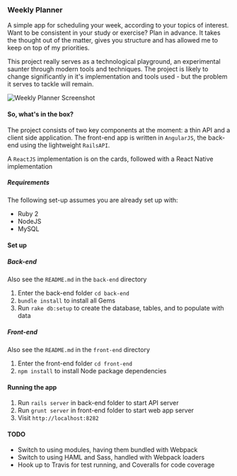 ### Weekly Planner

A simple app for scheduling your week, according to your topics of interest. Want to be consistent in your study or exercise? Plan in advance. It takes the thought out of the matter, gives you structure and has allowed me to keep on top of my priorities. 

This project really serves as a technological playground, an experimental saunter through modern tools and techniques. The project is likely to change significantly in it's implementation and tools used - but the problem it serves to tackle will remain.

![Weekly Planner Screenshot](https://monosnap.com/file/u2XZ0Y174chSWtHuF4a0VJFe4yTZi5.png)

#### So, what's in the box?

The project consists of two key components at the moment: a thin API and a client side application.
The front-end app is written in `AngularJS`, the back-end using the lightweight `RailsAPI`.

A `ReactJS` implementation is on the cards, followed with a React Native implementation


##### Requirements

The following set-up assumes you are already set up with:

* Ruby 2
* NodeJS
* MySQL


#### Set up

##### Back-end

Also see the `README.md` in the `back-end` directory

1. Enter the back-end folder `cd back-end`
2. `bundle install` to install all Gems
3. Run `rake db:setup` to create the database, tables, and to populate with data


##### Front-end

Also see the `README.md` in the `front-end` directory

1. Enter the front-end folder `cd front-end`
2. `npm install` to install Node package dependencies


#### Running the app

1. Run `rails server` in back-end folder to start API server
2. Run `grunt server` in front-end folder to start web app server
3. Visit `http://localhost:8282`


#### TODO

* Switch to using modules, having them bundled with Webpack 
* Switch to using HAML and Sass, handled with Webpack loaders
* Hook up to Travis for test running, and Coveralls for code coverage
